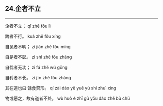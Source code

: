 ## 24.企者不立
---


<ruby><rbc><rb> 企者不立； </rb></rbc>
  <rtc><rt>qǐ zhě fǒu lì</rt></rtc>
</ruby>

<ruby><rbc><rb> 跨者不行。 </rb></rbc>
  <rtc><rt>kuà zhě fǒu xíng</rt></rtc>
</ruby>

<ruby><rbc><rb> 自见者不明； </rb></rbc>
  <rtc><rt>zì jiàn zhě fǒu míng</rt></rtc>
</ruby>

<ruby><rbc><rb> 自是者不彰。 </rb></rbc>
  <rtc><rt>zì shì zhě fǒu zhāng</rt></rtc>
</ruby>

<ruby><rbc><rb> 自伐者无功； </rb></rbc>
  <rtc><rt>zì fá zhě wú gōng</rt></rtc>
</ruby>

<ruby><rbc><rb> 自矜者不长。 </rb></rbc>
  <rtc><rt>zì jīn zhě fǒu zhǎng</rt></rtc>
</ruby>

<ruby><rbc><rb> 其在道也曰∶馀食赘形。 </rb></rbc>
  <rtc><rt>qí zài dào yě yuē yú shí zhuì xíng</rt></rtc>
</ruby>

<ruby><rbc><rb> 物或恶之，故有道者不处。 </rb></rbc>
  <rtc><rt>wù huò è zhī gù yǒu dào zhě bù chǔ</rt></rtc>
</ruby>

<ruby><rbc><rb>  </rb></rbc>
  <rtc><rt></rt></rtc>
</ruby>

